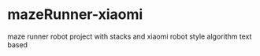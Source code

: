 # mazeRunner-xiaomi
maze runner robot project with stacks and xiaomi robot style algorithm
text based







